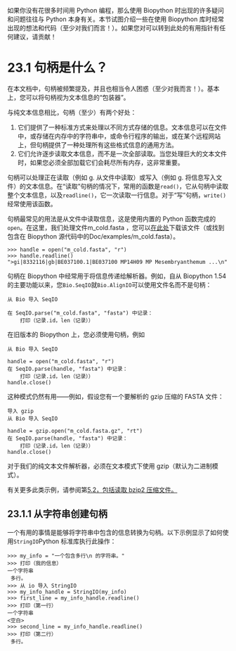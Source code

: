 如果你没有花很多时间用 Python 编程，那么使用 Biopython 时出现的许多疑问和问题往往与 Python 本身有关。本节试图介绍一些在使用 Biopython 库时经常出现的想法和代码（至少对我们而言！）。如果您对可以转到此处的有用指针有任何建议，请贡献！

# 23.1 句柄是什么？



在本文档中，句柄被频繁提及，并且也相当令人困惑（至少对我而言！）。基本上，您可以将句柄视为文本信息的“包装器”。

与纯文本信息相比，句柄（至少）有两个好处：

1. 它们提供了一种标准方式来处理以不同方式存储的信息。文本信息可以在文件中，或存储在内存中的字符串中，或命令行程序的输出，或在某个远程网站上，但句柄提供了一种处理所有这些格式信息的通用方法。
2. 它们允许逐步读取文本信息，而不是一次全部读取。当您处理巨大的文本文件时，如果您必须全部加载它们会耗尽所有内存，这非常重要。

句柄可以处理正在读取（例如 ‍g. 从文件中读取）或写入（例如 ‍g. 将信息写入文件）的文本信息。在“读取”句柄的情况下，常用的函数是`read()`，它从句柄中读取整个文本信息，以及`readline()`，它一次读取一行信息。对于“写”句柄，`write()`经常使用该函数。

句柄最常见的用法是从文件中读取信息，这是使用内置的 Python 函数完成的`open`。在这里，我们处理文件m_cold.fasta ，您可以[在此处](https://translate.google.com/website?sl=auto&tl=zh-CN&hl=zh-CN&client=webapp&u=https://raw.githubusercontent.com/biopython/biopython/master/Doc/examples/m_cold.fasta)下载该文件（或找到包含在 Biopython 源代码中的Doc/examples/m_cold.fasta）。

```
>>> handle = open("m_cold.fasta", "r")
>>> handle.readline()
">gi|8332116|gb|BE037100.1|BE037100 MP14H09 MP Mesembryanthemum ...\n"
```

句柄在 Biopython 中经常用于将信息传递给解析器。例如，自从 Biopython 1.54 的主要功能以来，您`Bio.SeqIO`就`Bio.AlignIO`可以使用文件名而不是句柄：

```
从 Bio 导入 SeqIO

在 SeqIO.parse("m_cold.fasta", "fasta") 中记录：
    打印（记录.id，len（记录））
```

在旧版本的 Biopython 上，您必须使用句柄，例如

```
从 Bio 导入 SeqIO

handle = open("m_cold.fasta", "r")
在 SeqIO.parse(handle, "fasta") 中记录：
    打印（记录.id，len（记录））
handle.close()
```

这种模式仍然有用——例如，假设您有一个要解析的 gzip 压缩的 FASTA 文件：

```
导入 gzip
从 Bio 导入 SeqIO

handle = gzip.open("m_cold.fasta.gz", "rt")
在 SeqIO.parse(handle, "fasta") 中记录：
    打印（记录.id，len（记录））
handle.close()
```

对于我们的纯文本文件解析器，必须在文本模式下使用 gzip（默认为二进制模式）。

有关更多此类示例，请参阅第[5.2，包括读取 bzip2 压缩文件。](https://biopython-org.translate.goog/DIST/docs/tutorial/Tutorial.html?_x_tr_sl=auto&_x_tr_tl=zh-CN&_x_tr_hl=zh-CN&_x_tr_pto=wapp&_x_tr_sch=http#sec%3ASeqIO_compressed)

## 23.1.1 从字符串创建句柄

一个有用的事情是能够将字符串中包含的信息转换为句柄。以下示例显示了如何使用`StringIO`Python 标准库执行此操作：

```
>>> my_info = "一个包含多行\n 的字符串。"
>>> 打印（我的信息）
一个字符串
 多行。
>>> 从 io 导入 StringIO
>>> my_info_handle = StringIO(my_info)
>>> first_line = my_info_handle.readline()
>>> 打印（第一行）
一个字符串
<空白>
>>> second_line = my_info_handle.readline()
>>> 打印（第二行）
 多行。
```